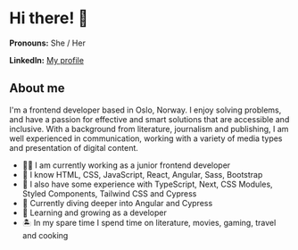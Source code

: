 # Hi there! 👋

**Pronouns:** She / Her

**LinkedIn:** [My profile](https://www.linkedin.com/in/line-lindheim-t%C3%B8resby-6667a812b/)

## About me

I'm a frontend developer based in Oslo, Norway. I enjoy solving problems, and have a passion for effective and smart solutions that are accessible and inclusive. With a background from literature, journalism and publishing, I am well experienced in communication, working with a variety of media types and presentation of digital content.

- 🧑‍💼 I am currently working as a junior frontend developer
- 🥇 I know HTML, CSS, JavaScript, React, Angular, Sass, Bootstrap
- 🥈 I also have some experience with TypeScript, Next, CSS Modules, Styled Components, Tailwind CSS and Cypress
- 🤿 Currently diving deeper into Angular and Cypress
- 💖 Learning and growing as a developer
- 🏝️ In my spare time I spend time on literature, movies, gaming, travel and cooking
